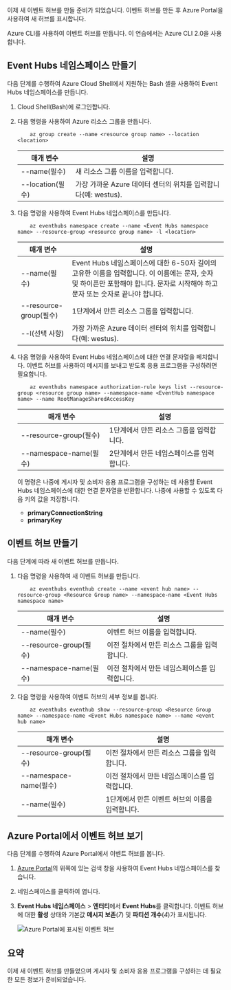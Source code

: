 이제 새 이벤트 허브를 만들 준비가 되었습니다. 이벤트 허브를 만든 후 Azure Portal을 사용하여 새 허브를 표시합니다.

Azure CLI를 사용하여 이벤트 허브를 만듭니다. 이 연습에서는 Azure CLI 2.0을 사용합니다. 

## <a name="create-an-event-hubs-namespace"></a>Event Hubs 네임스페이스 만들기

다음 단계를 수행하여 Azure Cloud Shell에서 지원하는 Bash 셸을 사용하여 Event Hubs 네임스페이스를 만듭니다.

1. Cloud Shell(Bash)에 로그인합니다.  

2. 다음 명령을 사용하여 Azure 리소스 그룹을 만듭니다.
    ```azurecli
        az group create --name <resource group name> --location <location>
    ```
    |매개 변수      |설명|
    |---------------|-----------|
    |--name(필수)      |새 리소스 그룹 이름을 입력합니다.|
    |--location(필수)     |가장 가까운 Azure 데이터 센터의 위치를 입력합니다(예: westus).|
3. 다음 명령을 사용하여 Event Hubs 네임스페이스를 만듭니다.
    ```azurecli
        az eventhubs namespace create --name <Event Hubs namespace name> --resource-group <resource group name> -l <location>
    ```
    |매개 변수      |설명|
    |---------------|-----------|
    |--name(필수)      |Event Hubs 네임스페이스에 대한 6-50자 길이의 고유한 이름을 입력합니다. 이 이름에는 문자, 숫자 및 하이픈만 포함해야 합니다. 문자로 시작해야 하고 문자 또는 숫자로 끝나야 합니다.|
    |--resource-group(필수)  |1단계에서 만든 리소스 그룹을 입력합니다.
    |--l(선택 사항)     |가장 가까운 Azure 데이터 센터의 위치를 입력합니다(예: westus).|
4. 다음 명령을 사용하여 Event Hubs 네임스페이스에 대한 연결 문자열을 페치합니다. 이벤트 허브를 사용하여 메시지를 보내고 받도록 응용 프로그램을 구성하려면 필요합니다.
    ```azurecli
        az eventhubs namespace authorization-rule keys list --resource-group <resource group name> --namespace-name <EventHub namespace name> --name RootManageSharedAccessKey
    ```
    |매개 변수      |설명|
    |---------------|-----------|
    |--resource-group(필수)  |1단계에서 만든 리소스 그룹을 입력합니다.|
    |--namespace-name(필수)      |2단계에서 만든 네임스페이스를 입력합니다.|

    이 명령은 나중에 게시자 및 소비자 응용 프로그램을 구성하는 데 사용할 Event Hubs 네임스페이스에 대한 연결 문자열을 반환합니다. 나중에 사용할 수 있도록 다음 키의 값을 저장합니다.
    - **primaryConnectionString**
    - **primaryKey**

## <a name="create-an-event-hub"></a>이벤트 허브 만들기

다음 단계에 따라 새 이벤트 허브를 만듭니다.

1. 다음 명령을 사용하여 새 이벤트 허브를 만듭니다.
    ```azurecli
        az eventhubs eventhub create --name <event hub name> --resource-group <Resource Group name> --namespace-name <Event Hubs namespace name>
    ```
    |매개 변수      |설명|
    |---------------|-----------|
    |--name(필수)  |이벤트 허브 이름을 입력합니다.|
    |--resource-group(필수)  |이전 절차에서 만든 리소스 그룹을 입력합니다.|
    |--namespace-name(필수)      |이전 절차에서 만든 네임스페이스를 입력합니다.|
2. 다음 명령을 사용하여 이벤트 허브의 세부 정보를 봅니다. 
    ```azurecli
        az eventhubs eventhub show --resource-group <Resource Group name> --namespace-name <Event Hubs namespace name> --name <event hub name>
    ```
    |매개 변수      |설명|
    |---------------|-----------|
    |--resource-group(필수)  |이전 절차에서 만든 리소스 그룹을 입력합니다.|
    |--namespace-name(필수)      |이전 절차에서 만든 네임스페이스를 입력합니다.|
    |--name(필수)|1단계에서 만든 이벤트 허브의 이름을 입력합니다.|

## <a name="view-the-event-hub-in-the-azure-portal"></a>Azure Portal에서 이벤트 허브 보기

다음 단계를 수행하여 Azure Portal에서 이벤트 허브를 봅니다.

1. [Azure Portal](https://portal.azure.com?azure-portal=true)의 위쪽에 있는 검색 창을 사용하여 Event Hubs 네임스페이스를 찾습니다.
1. 네임스페이스를 클릭하여 엽니다.
1. **Event Hubs 네임스페이스** > **엔터티**에서 **Event Hubs**를 클릭합니다.
    이벤트 허브에 대한 **활성** 상태와 기본값 **메시지 보존**(*7*) 및 **파티션 개수**(*4*)가 표시됩니다.

    ![Azure Portal에 표시된 이벤트 허브](../media-draft/3-event-hub.png)

## <a name="summary"></a>요약

이제 새 이벤트 허브를 만들었으며 게시자 및 소비자 응용 프로그램을 구성하는 데 필요한 모든 정보가 준비되었습니다.
